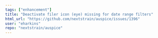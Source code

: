 ```yaml
---
tags: ["enhancement"]
title: "Deactivate filer icon (eye) missing for date range filters"
html_url: "https://github.com/nextstrain/auspice/issues/1396"
user: "eharkins"
repo: "nextstrain/auspice"
---
```


